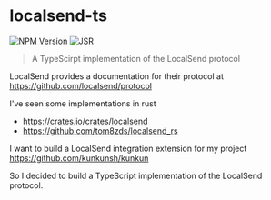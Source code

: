 # localsend-ts

[![NPM Version](https://img.shields.io/npm/v/localsend)](https://www.npmjs.com/package/localsend)
[![JSR](https://jsr.io/badges/@crosscopy/localsend)](https://jsr.io/@crosscopy/localsend)

> A TypeScirpt implementation of the LocalSend protocol

LocalSend provides a documentation for their protocol at https://github.com/localsend/protocol

I've seen some implementations in rust

- https://crates.io/crates/localsend
- https://github.com/tom8zds/localsend_rs

I want to build a LocalSend integration extension for my project https://github.com/kunkunsh/kunkun

So I decided to build a TypeScript implementation of the LocalSend protocol.
